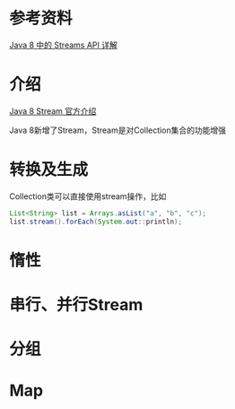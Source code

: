 # 参考资料

[Java 8 中的 Streams API 详解](https://www.ibm.com/developerworks/cn/java/j-lo-java8streamapi/index.html)

# 介绍

[Java 8 Stream 官方介绍](https://docs.oracle.com/javase/8/docs/api/java/util/stream/package-summary.html)

Java 8新增了Stream，Stream是对Collection集合的功能增强



# 转换及生成

Collection类可以直接使用stream操作，比如

```java
List<String> list = Arrays.asList("a", "b", "c");
list.stream().forEach(System.out::println);
```



# 惰性



# 串行、并行Stream



# 分组



# Map

